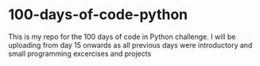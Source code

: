 # 100-days-of-code-python

This is my repo for the 100 days of code in Python challenge. I will be uploading from day 15 onwards as all previous days were introductory and small programming excercises and projects
